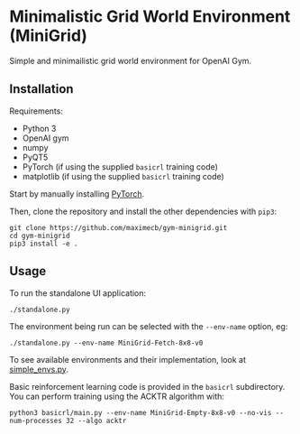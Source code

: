 # Minimalistic Grid World Environment (MiniGrid)

Simple and minimailistic grid world environment for OpenAI Gym.

## Installation

Requirements:
- Python 3
- OpenAI gym
- numpy
- PyQT5
- PyTorch (if using the supplied `basicrl` training code)
- matplotlib (if using the supplied `basicrl` training code)

Start by manually installing [PyTorch](http://pytorch.org/).

Then, clone the repository and install the other dependencies with `pip3`:

```
git clone https://github.com/maximecb/gym-minigrid.git
cd gym-minigrid
pip3 install -e .
```

## Usage

To run the standalone UI application:

```
./standalone.py
```

The environment being run can be selected with the `--env-name` option, eg:

```
./standalone.py --env-name MiniGrid-Fetch-8x8-v0
```

To see available environments and their implementation, look at [simple_envs.py](gym_minigrid/envs/simple_envs.py).

Basic reinforcement learning code is provided in the `basicrl` subdirectory.
You can perform training using the ACKTR algorithm with:

```
python3 basicrl/main.py --env-name MiniGrid-Empty-8x8-v0 --no-vis --num-processes 32 --algo acktr
```
